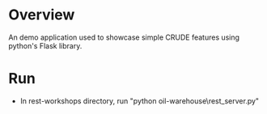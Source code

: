 # Overview
An demo application used to showcase simple CRUDE features using python's Flask library.

# Run
* In rest-workshops directory, run "python oil-warehouse\rest_server.py"